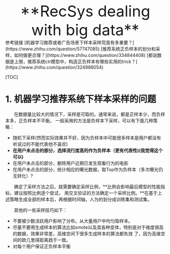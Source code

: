 <center><font size=7>**RecSys dealing with big data**</font></center>
参考链接
[机器学习推荐或者广告场景下样本采样究竟有多重要？](https://www.zhihu.com/question/57747085)
[推荐系统正负样本的划分和采样，如何做更合理？](https://www.zhihu.com/question/334844408)
[都说数据是上限，推荐系统ctr模型中，构造正负样本有哪些实用的trick？](https://www.zhihu.com/question/324986054)

[TOC]
# 1. 机器学习推荐系统下样本采样的问题
&nbsp; &nbsp; &nbsp; &nbsp;在数据量比较大的情况下，采样是可取的。通常来说，都是正样本少，而负样本多，正负样本不平衡。
一般采用的方法是负样本下采样，可以有下面几种策略：

- 随机下采样(然而实际效果并不好，因为负样本中可能很多样本是用户都没有听说过的不能代表他不喜欢)
- **在用户未点击的部分，选择流行度高的作为负样本（更有代表性)(我觉得这个可以)**
- 在用户未点击的部分，删除用户近期已发生观看行为的电影
- 在用户未点击的部分，统计相应的曝光数据，取Top作为负样本（多次曝光仍无转化）?

&nbsp; &nbsp; &nbsp; &nbsp;确定了采样方法之后，就需要确定采样比例，**比例会影响最后模型的性能指标，建议按照比例逐个尝试，
用交叉验证的方法确定一个采样比例。**在基于上述策略生成全部的样本后，再根据时间轴，人为的划分成训练集和测试集。

&nbsp; &nbsp; &nbsp; &nbsp;其他的一些采样技巧如下：

- 不要被少数活跃用户影响了分布。从大量用户中均匀取样本。
- 尽量不要用生成样本的算法比如smote以及其各种变体，特别是对于维度很高的数据，效果非常差，高维空间下很多生成样本的算法都失效
了，因为高维空间的欧几里得距离趋于一致。
- 对每个用户保证正负样本平衡


